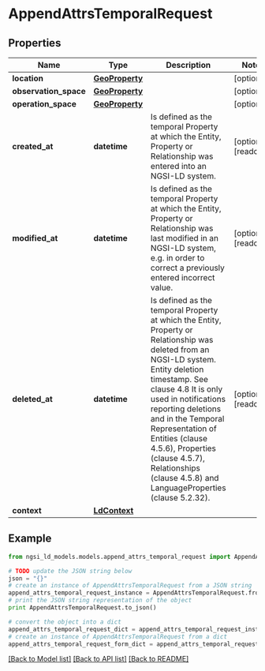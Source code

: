 # AppendAttrsTemporalRequest


## Properties

Name | Type | Description | Notes
------------ | ------------- | ------------- | -------------
**location** | [**GeoProperty**](GeoProperty.md) |  | [optional] 
**observation_space** | [**GeoProperty**](GeoProperty.md) |  | [optional] 
**operation_space** | [**GeoProperty**](GeoProperty.md) |  | [optional] 
**created_at** | **datetime** | Is defined as the temporal Property at which the Entity, Property or Relationship was entered into an NGSI-LD system.  | [optional] [readonly] 
**modified_at** | **datetime** | Is defined as the temporal Property at which the Entity, Property or Relationship was last modified in an NGSI-LD system, e.g. in order to correct a previously entered incorrect value.  | [optional] [readonly] 
**deleted_at** | **datetime** | Is defined as the temporal Property at which the Entity, Property or Relationship was deleted from an NGSI-LD system.  Entity deletion timestamp. See clause 4.8 It is only used in notifications reporting deletions and in the Temporal Representation of Entities (clause 4.5.6), Properties (clause 4.5.7), Relationships (clause 4.5.8) and LanguageProperties (clause 5.2.32).  | [optional] [readonly] 
**context** | [**LdContext**](LdContext.md) |  | 

## Example

```python
from ngsi_ld_models.models.append_attrs_temporal_request import AppendAttrsTemporalRequest

# TODO update the JSON string below
json = "{}"
# create an instance of AppendAttrsTemporalRequest from a JSON string
append_attrs_temporal_request_instance = AppendAttrsTemporalRequest.from_json(json)
# print the JSON string representation of the object
print AppendAttrsTemporalRequest.to_json()

# convert the object into a dict
append_attrs_temporal_request_dict = append_attrs_temporal_request_instance.to_dict()
# create an instance of AppendAttrsTemporalRequest from a dict
append_attrs_temporal_request_form_dict = append_attrs_temporal_request.from_dict(append_attrs_temporal_request_dict)
```
[[Back to Model list]](../README.md#documentation-for-models) [[Back to API list]](../README.md#documentation-for-api-endpoints) [[Back to README]](../README.md)


